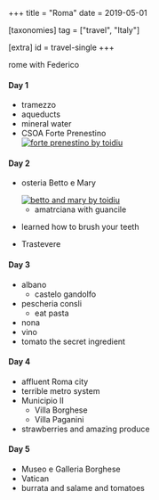 +++
title = "Roma"
date = 2019-05-01

[taxonomies]
tag = ["travel", "Italy"]

[extra]
id = travel-single
+++

rome with Federico
<!-- more -->

#### Day 1
- tramezzo
- aqueducts
- mineral water
- CSOA Forte Prenestino
  <div class='pixels-photo'>
  <a href='https://500px.com/photo/304129897/forte-prenestino-by-toidiu' alt='forte prenestino by toidiu' target=_blank" rel="noopener">
    <img src='https://drscdn.500px.org/photo/304129897/m%3D900/v2?user_id=72462251&webp=true&sig=cda518d0c9a51c53a87ceb3aa99b3ce4f7ccd776d099b219d47d023af9288c0d' alt='forte prenestino by toidiu'>
  </a>
  </div>

#### Day 2
- osteria Betto e Mary
  <div class='pixels-photo'>
  <a href='https://500px.com/photo/304173969/betto-and-mary-by-toidiu' alt='betto and mary by toidiu' target=_blank" rel="noopener">
    <img src='https://drscdn.500px.org/photo/304173969/m%3D900/v2?user_id=72462251&webp=true&sig=93da107d52c53cc8ea69b2bf83f2392a4f0399d972de4fd8bf20527538f9e258' alt='betto and mary by toidiu'>
  </a>
  </div>

  - amatrciana with guancile
- learned how to brush your teeth
- Trastevere

#### Day 3
- albano
  - castelo gandolfo
- pescheria consli
  - eat pasta
- nona
- vino
- tomato the secret ingredient

#### Day 4
- affluent Roma city
- terrible metro system
- Municipio II
  - Villa Borghese
  - Villa Paganini
- strawberries and amazing produce

#### Day 5
- Museo e Galleria Borghese
- Vatican
- burrata and salame and tomatoes

